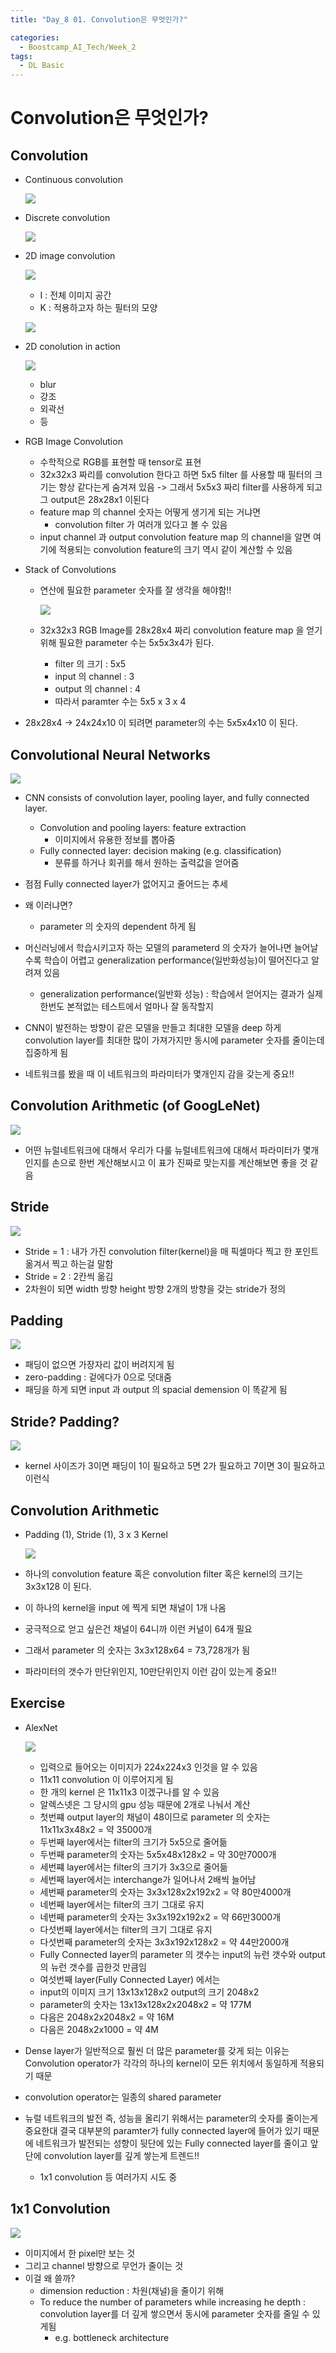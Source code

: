 ```yaml
---
title: "Day_8 01. Convolution은 무엇인가?"

categories:
  - Boostcamp_AI_Tech/Week_2
tags:
  - DL Basic
---
```


# Convolution은 무엇인가?

## Convolution

- Continuous convolution

    ![]({{site.url}}/assets/images/boostcamp/2021-08-11-10-00-04.png)

- Discrete convolution

    ![]({{site.url}}/assets/images/boostcamp/2021-08-11-10-00-27.png)

- 2D image convolution

    ![]({{site.url}}/assets/images/boostcamp/2021-08-11-10-00-44.png)

    - I : 전체 이미지 공간
    - K : 적용하고자 하는 필터의 모양

    ![]({{site.url}}/assets/images/boostcamp/2021-08-11-10-02-07.png)

- 2D conolution in action

    ![]({{site.url}}/assets/images/boostcamp/2021-08-11-10-06-34.png)

  - blur
  - 강조
  - 외곽선
  - 등

- RGB Image Convolution
  - 수학적으로 RGB를 표현할 때 tensor로 표현
  - 32x32x3 짜리를 convolution 한다고 하면 5x5 filter 를 사용할 때 필터의 크기는 항상 같다는게 숨겨져 있음 -> 그래서 5x5x3 짜리 filter를 사용하게 되고 그 output은 28x28x1 이된다
  - feature map 의 channel 숫자는 어떻게 생기게 되는 거냐면
    - convolution filter 가 여러개 있다고 볼 수 있음
  - input channel 과 output convolution feature map 의 channel을 알면 여기에 적용되는 convolution feature의 크기 역시 같이 계산할 수 있음

- Stack of Convolutions
  - 연산에 필요한 parameter 숫자를 잘 생각을 해야함!!
  
    ![]({{site.url}}/assets/images/boostcamp/2021-08-11-10-13-01.png)

  - 32x32x3 RGB Image를 28x28x4 짜리 convolution feature map 을 얻기 위해 필요한 parameter 수는 5x5x3x4가 된다.
    - filter 의 크기 : 5x5
    - input 의 channel : 3
    - output 의 channel : 4
    - 따라서 paramter 수는 5x5 x 3 x 4

- 28x28x4 -> 24x24x10 이 되려면 parameter의 수는 5x5x4x10 이 된다.

## Convolutional Neural Networks

![]({{site.url}}/assets/images/boostcamp/2021-08-11-10-17-03.png)

- CNN consists of convolution layer, pooling layer, and fully connected layer.
  - Convolution and pooling layers: feature extraction
    - 이미지에서 유용한 정보를 뽑아줌
  - Fully connected layer: decision making (e.g. classification)
    - 분류를 하거나 회귀를 해서 원하는 출력값을 얻어줌

- 점점 Fully connected layer가 없어지고 줄어드는 추세
- 왜 이러냐면?
  - parameter 의 숫자의 dependent 하게 됨

- 머신러닝에서 학습시키고자 하는 모델의 parameterd 의 숫자가 늘어나면 늘어날수록 학습이 어렵고 generalization performance(일반화성능)이 떨어진다고 알려져 있음
  - generalization performance(일반화 성능) : 학습에서 얻어지는 결과가 실제 한번도 본적없는 테스트에서 얼마나 잘 동작할지
- CNN이 발전하는 방향이 같은 모델을 만들고 최대한 모델을 deep 하게 convolution layer를 최대한 많이 가져가지만 동시에 parameter 숫자를 줄이는데 집중하게 됨
- 네트워크를 봤을 때 이 네트워크의 파라미터가 몇개인지 감을 갖는게 중요!!

## Convolution Arithmetic (of GoogLeNet)

![]({{site.url}}/assets/images/boostcamp/2021-08-11-10-22-31.png)

- 어떤 뉴럴네트워크에 대해서 우리가 다룰 뉴럴네트워크에 대해서 파라미터가 몇개인지를 손으로 한번 계산해보시고 이 표가 진짜로 맞는지를 계산해보면 좋을 것 같음

## Stride

![]({{site.url}}/assets/images/boostcamp/2021-08-11-10-24-50.png)

- Stride = 1 : 내가 가진 convolution filter(kernel)을 매 픽셀마다 찍고 한 포인트 옮겨서 찍고 하는걸 말함
- Stride = 2 : 2칸씩 옮김
- 2차원이 되면 width 방향 height 방향 2개의 방향을 갖는 stride가 정의 

## Padding

![]({{site.url}}/assets/images/boostcamp/2021-08-11-10-26-35.png)

- 패딩이 없으면 가장자리 값이 버려지게 됨
- zero-padding : 겉에다가 0으로 덧대줌
- 패딩을 하게 되면 input 과 output 의 spacial demension 이 똑같게 됨

## Stride? Padding?

![]({{site.url}}/assets/images/boostcamp/2021-08-11-10-29-03.png)

- kernel 사이즈가 3이면 패딩이 1이 필요하고 5면 2가 필요하고 7이면 3이 필요하고 이런식

## Convolution Arithmetic

- Padding (1), Stride (1), 3 x 3 Kernel

    ![]({{site.url}}/assets/images/boostcamp/2021-08-11-10-30-11.png)

- 하나의 convolution feature 혹은 convolution filter 혹은 kernel의 크기는 3x3x128 이 된다.
- 이 하나의 kernel을 input 에 찍게 되면 채널이 1개 나옴
- 궁극적으로 얻고 싶은건 채널이 64니까 이런 커널이 64개 필요
- 그래서 parameter 의 숫자는 3x3x128x64 = 73,728개가 됨
- 파라미터의 갯수가 만단위인지, 10만단위인지 이런 감이 있는게 중요!!

## Exercise

- AlexNet

    ![]({{site.url}}/assets/images/boostcamp/2021-08-11-10-34-58.png)

  - 입력으로 들어오는 이미지가 224x224x3 인것을 알 수 있음
  - 11x11 convolution 이 이루어지게 됨
  - 한 개의 kernel 은 11x11x3 이겠구나를 알 수 있음
  - 알렉스넷은 그 당시의 gpu 성능 때문에 2개로 나눠서 계산
  - 첫번쨰 output layer의 채널이 48이므로 parameter 의 숫자는 11x11x3x48x2 = 약 35000개
  - 두번째 layer에서는 filter의 크기가 5x5으로 줄어듦
  - 두번째 parameter의 숫자는 5x5x48x128x2 = 약 30만7000개
  - 세번쨰 layer에서는 filter의 크기가 3x3으로 줄어듦
  - 세번째 layer에서는 interchange가 일어나서 2배씩 늘어남
  - 세번째 parameter의 숫자는 3x3x128x2x192x2 = 약 80만4000개
  - 네번째 layer에서는 filter의 크기 그대로 유지
  - 네번째 parameter의 숫자는 3x3x192x192x2 = 약 66만3000개
  - 다섯번째 layer에서는 filter의 크기 그대로 유지
  - 다섯번째 parameter의 숫자는 3x3x192x128x2 = 약 44만2000개
  - Fully Connected layer의 parameter 의 갯수는 input의 뉴런 갯수와 output의 뉴런 갯수를 곱한것 만큼임
  - 여섯번째 layer(Fully Connected Layer) 에서는 
  - input의 이미지 크기 13x13x128x2 output의 크기 2048x2
  - parameter의 숫자는 13x13x128x2x2048x2 = 약 177M
  - 다음은 2048x2x2048x2 = 약 16M
  - 다음은 2048x2x1000 = 약 4M

- Dense layer가 일반적으로 훨씬 더 많은 parameter를 갖게 되는 이유는 Convolution operator가 각각의 하나의 kernel이 모든 위치에서 동일하게 적용되기 때문
- convolution operator는 일종의 shared parameter
- 뉴럴 네트워크의 발전 즉, 성능을 올리기 위해서는 parameter의 숫자를 줄이는게 중요한대 결국 대부분의 paramter가 fully connected layer에 들어가 있기 때문에 네트워크가 발전되는 성향이 뒷단에 있는 Fully connected layer를 줄이고 앞단에 convolution layer를 깊게 쌓는게 트렌드!!
  - 1x1 convolution 등 여러가지 시도 중

## 1x1 Convolution

![]({{site.url}}/assets/images/boostcamp/2021-08-11-10-53-54.png)

- 이미지에서 한 pixel만 보는 것
- 그리고 channel 방향으로 무언가 줄이는 것
- 이걸 왜 쓸까?
  - dimension reduction : 차원(채널)을 줄이기 위해
  - To reduce the number of parameters while increasing he depth : convolution layer를 더 깊게 쌓으면서 동시에 parameter 숫자를 줄일 수 있게됨
    - e.g. bottleneck architecture
